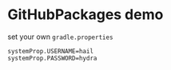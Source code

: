 # GitHubPackages demo

set your own `gradle.properties`
```
systemProp.USERNAME=hail
systemProp.PASSWORD=hydra
```
